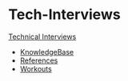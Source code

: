 # Tech-Interviews

[Technical Interviews](README.md)

- [KnowledgeBase](KnowledgeBase/KnowledgeBase.md)
- [References](References/References.md)
- [Workouts](Workouts/Workouts.md)